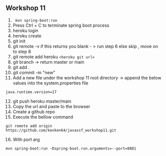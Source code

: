 ## Workshop 11
1. ``` mvn spring-boot:run```
2. Press Ctrl + C to terminate spring boot process
3. heroku login
4. heroku create
5. git init
6. git remote -v if this returns you blank - > run step 6 else skip , move on to step 8
7. git remote add heroku ```<heroku git url>```
8. git branch -> return master or main
9. git add .
10. git commit -m "new"
11. Add a new file under the workshop 11 root directory -> append the below values into the system.properties file

```
java.runtime.version=17
```
12. git push heroku master/main
13. Copy the url and paste to the browser
14. Create a github repo
15. Execute the bellow command 
```
git remote add origin https://github.com/kenken64/javassf_workshop11.git
```

16. With port arg 
```
mvn spring-boot:run -Dspring-boot.run.arguments=--port=8081
```
